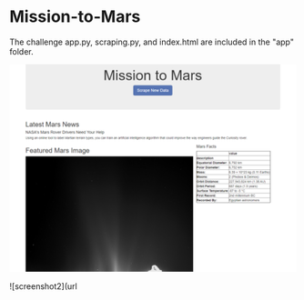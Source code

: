 # Mission-to-Mars

The challenge app.py, scraping.py, and index.html are included in the "app" folder.

![screenshot1](https://github.com/Daniel-Schroeder15/Mission-to-Mars/blob/master/screenshot.png)


![screenshot2](url
